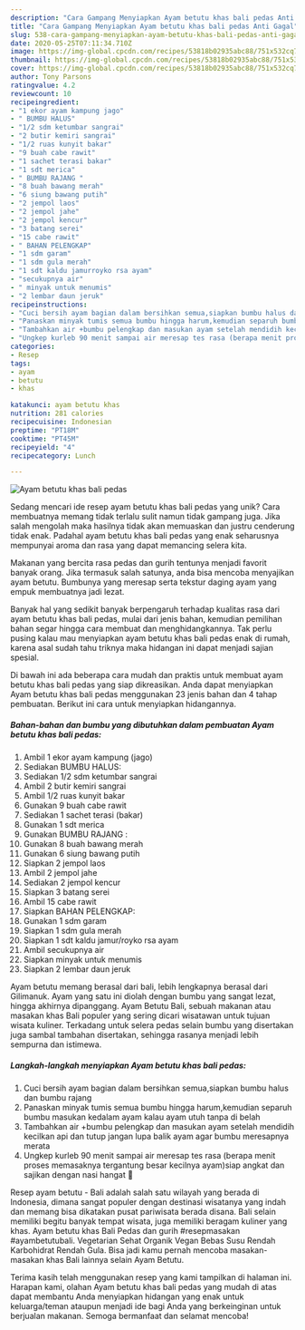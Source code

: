```yaml
---
description: "Cara Gampang Menyiapkan Ayam betutu khas bali pedas Anti Gagal"
title: "Cara Gampang Menyiapkan Ayam betutu khas bali pedas Anti Gagal"
slug: 538-cara-gampang-menyiapkan-ayam-betutu-khas-bali-pedas-anti-gagal
date: 2020-05-25T07:11:34.710Z
image: https://img-global.cpcdn.com/recipes/53818b02935abc88/751x532cq70/ayam-betutu-khas-bali-pedas-foto-resep-utama.jpg
thumbnail: https://img-global.cpcdn.com/recipes/53818b02935abc88/751x532cq70/ayam-betutu-khas-bali-pedas-foto-resep-utama.jpg
cover: https://img-global.cpcdn.com/recipes/53818b02935abc88/751x532cq70/ayam-betutu-khas-bali-pedas-foto-resep-utama.jpg
author: Tony Parsons
ratingvalue: 4.2
reviewcount: 10
recipeingredient:
- "1 ekor ayam kampung jago"
- " BUMBU HALUS"
- "1/2 sdm ketumbar sangrai"
- "2 butir kemiri sangrai"
- "1/2 ruas kunyit bakar"
- "9 buah cabe rawit"
- "1 sachet terasi bakar"
- "1 sdt merica"
- " BUMBU RAJANG "
- "8 buah bawang merah"
- "6 siung bawang putih"
- "2 jempol laos"
- "2 jempol jahe"
- "2 jempol kencur"
- "3 batang serei"
- "15 cabe rawit"
- " BAHAN PELENGKAP"
- "1 sdm garam"
- "1 sdm gula merah"
- "1 sdt kaldu jamurroyko rsa ayam"
- "secukupnya air"
- " minyak untuk menumis"
- "2 lembar daun jeruk"
recipeinstructions:
- "Cuci bersih ayam bagian dalam bersihkan semua,siapkan bumbu halus dan bumbu rajang"
- "Panaskan minyak tumis semua bumbu hingga harum,kemudian separuh bumbu masukan kedalam ayam kalau ayam utuh tanpa di belah"
- "Tambahkan air +bumbu pelengkap dan masukan ayam setelah mendidih kecilkan api dan tutup jangan lupa balik ayam agar bumbu meresapnya merata"
- "Ungkep kurleb 90 menit sampai air meresap tes rasa (berapa menit proses memasaknya tergantung besar kecilnya ayam)siap angkat dan sajikan dengan nasi hangat 🥰"
categories:
- Resep
tags:
- ayam
- betutu
- khas

katakunci: ayam betutu khas 
nutrition: 281 calories
recipecuisine: Indonesian
preptime: "PT18M"
cooktime: "PT45M"
recipeyield: "4"
recipecategory: Lunch

---
```



![Ayam betutu khas bali pedas](https://img-global.cpcdn.com/recipes/53818b02935abc88/751x532cq70/ayam-betutu-khas-bali-pedas-foto-resep-utama.jpg)

Sedang mencari ide resep ayam betutu khas bali pedas yang unik? Cara membuatnya memang tidak terlalu sulit namun tidak gampang juga. Jika salah mengolah maka hasilnya tidak akan memuaskan dan justru cenderung tidak enak. Padahal ayam betutu khas bali pedas yang enak seharusnya mempunyai aroma dan rasa yang dapat memancing selera kita.

Makanan yang bercita rasa pedas dan gurih tentunya menjadi favorit banyak orang. Jika termasuk salah satunya, anda bisa mencoba menyajikan ayam betutu. Bumbunya yang meresap serta tekstur daging ayam yang empuk membuatnya jadi lezat.

Banyak hal yang sedikit banyak berpengaruh terhadap kualitas rasa dari ayam betutu khas bali pedas, mulai dari jenis bahan, kemudian pemilihan bahan segar hingga cara membuat dan menghidangkannya. Tak perlu pusing kalau mau menyiapkan ayam betutu khas bali pedas enak di rumah, karena asal sudah tahu triknya maka hidangan ini dapat menjadi sajian spesial.


Di bawah ini ada beberapa cara mudah dan praktis untuk membuat ayam betutu khas bali pedas yang siap dikreasikan. Anda dapat menyiapkan Ayam betutu khas bali pedas menggunakan 23 jenis bahan dan 4 tahap pembuatan. Berikut ini cara untuk menyiapkan hidangannya.

<!--inarticleads1-->

##### Bahan-bahan dan bumbu yang dibutuhkan dalam pembuatan Ayam betutu khas bali pedas:

1. Ambil 1 ekor ayam kampung (jago)
1. Sediakan  BUMBU HALUS:
1. Sediakan 1/2 sdm ketumbar sangrai
1. Ambil 2 butir kemiri sangrai
1. Ambil 1/2 ruas kunyit bakar
1. Gunakan 9 buah cabe rawit
1. Sediakan 1 sachet terasi (bakar)
1. Gunakan 1 sdt merica
1. Gunakan  BUMBU RAJANG :
1. Gunakan 8 buah bawang merah
1. Gunakan 6 siung bawang putih
1. Siapkan 2 jempol laos
1. Ambil 2 jempol jahe
1. Sediakan 2 jempol kencur
1. Siapkan 3 batang serei
1. Ambil 15 cabe rawit
1. Siapkan  BAHAN PELENGKAP:
1. Gunakan 1 sdm garam
1. Siapkan 1 sdm gula merah
1. Siapkan 1 sdt kaldu jamur/royko rsa ayam
1. Ambil secukupnya air
1. Siapkan  minyak untuk menumis
1. Siapkan 2 lembar daun jeruk


Ayam betutu memang berasal dari bali, lebih lengkapnya berasal dari Gilimanuk. Ayam yang satu ini diolah dengan bumbu yang sangat lezat, hingga akhirnya dipanggang. Ayam Betutu Bali, sebuah makanan atau masakan khas Bali populer yang sering dicari wisatawan untuk tujuan wisata kuliner. Terkadang untuk selera pedas selain bumbu yang disertakan juga sambal tambahan disertakan, sehingga rasanya menjadi lebih sempurna dan istimewa. 

<!--inarticleads2-->

##### Langkah-langkah menyiapkan Ayam betutu khas bali pedas:

1. Cuci bersih ayam bagian dalam bersihkan semua,siapkan bumbu halus dan bumbu rajang
1. Panaskan minyak tumis semua bumbu hingga harum,kemudian separuh bumbu masukan kedalam ayam kalau ayam utuh tanpa di belah
1. Tambahkan air +bumbu pelengkap dan masukan ayam setelah mendidih kecilkan api dan tutup jangan lupa balik ayam agar bumbu meresapnya merata
1. Ungkep kurleb 90 menit sampai air meresap tes rasa (berapa menit proses memasaknya tergantung besar kecilnya ayam)siap angkat dan sajikan dengan nasi hangat 🥰


Resep ayam betutu - Bali adalah salah satu wilayah yang berada di Indonesia, dimana sangat populer dengan destinasi wisatanya yang indah dan memang bisa dikatakan pusat pariwisata berada disana. Bali selain memiliki begitu banyak tempat wisata, juga memiliki beragam kuliner yang khas. Ayam betutu khas Bali Pedas dan gurih #resepmasakan #ayambetutubali. Vegetarian Sehat Organik Vegan Bebas Susu Rendah Karbohidrat Rendah Gula. Bisa jadi kamu pernah mencoba masakan-masakan khas Bali lainnya selain Ayam Betutu. 

Terima kasih telah menggunakan resep yang kami tampilkan di halaman ini. Harapan kami, olahan Ayam betutu khas bali pedas yang mudah di atas dapat membantu Anda menyiapkan hidangan yang enak untuk keluarga/teman ataupun menjadi ide bagi Anda yang berkeinginan untuk berjualan makanan. Semoga bermanfaat dan selamat mencoba!

